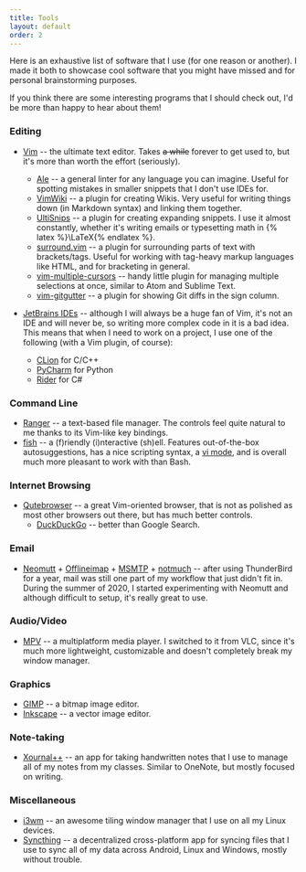 ```yaml
---
title: Tools
layout: default
order: 2
---
```


Here is an exhaustive list of software that I use (for one reason or another).
I made it both to showcase cool software that you might have missed and for personal brainstorming purposes.

If you think there are some interesting programs that I should check out, I'd be more than happy to hear about them!

### Editing
- [Vim](https://www.vim.org/) -- the ultimate text editor. Takes ~~a while~~ forever to get used to, but it's more than worth the effort (seriously).
	- [Ale](https://github.com/dense-analysis/ale) -- a general linter for any language you can imagine. Useful for spotting mistakes in smaller snippets that I don't use IDEs for.
	- [VimWiki](https://github.com/vimwiki/vimwiki) -- a plugin for creating Wikis. Very useful for writing things down (in Markdown syntax) and linking them together.
	- [UltiSnips](https://github.com/sirver/UltiSnips) -- a plugin for creating expanding snippets. I use it almost constantly, whether it's writing emails or typesetting math in {% latex %}\LaTeX{% endlatex %}.
	- [surround.vim](https://github.com/tpope/vim-surround) -- a plugin for surrounding parts of text with brackets/tags. Useful for working with tag-heavy markup languages like HTML, and for bracketing in general.
	- [vim-multiple-cursors](https://github.com/terryma/vim-multiple-cursors) -- handy little plugin for managing multiple selections at once, similar to Atom and Sublime Text.
	- [vim-gitgutter](https://github.com/airblade/vim-gitgutter) -- a plugin for showing Git diffs in the sign column.

- [JetBrains IDEs](https://www.jetbrains.com/) -- although I will always be a huge fan of Vim, it's not an IDE and will never be, so writing more complex code in it is a bad idea. This means that when I need to work on a project, I use one of the following (with a Vim plugin, of course):
	- [CLion](https://www.jetbrains.com/clion/) for C/C++
	- [PyCharm](https://www.jetbrains.com/pycharm/) for Python
	- [Rider](https://www.jetbrains.com/rider/) for C#

### Command Line
- [Ranger](https://wiki.archlinux.org/index.php/Ranger) -- a text-based file manager. The controls feel quite natural to me thanks to its Vim-like key bindings.
- [fish](https://fishshell.com/) -- a (f)riendly (i)nteractive (sh)ell. Features out-of-the-box autosuggestions, has a nice scripting syntax, a [vi mode](https://fishshell.com/docs/current/commands.html#fish_vi_mode), and is overall much more pleasant to work with than Bash.

### Internet Browsing
- [Qutebrowser](https://qutebrowser.org/) -- a great Vim-oriented browser, that is not as polished as most other browsers out there, but has much better controls.
	- [DuckDuckGo](https://duckduckgo.com/) -- better than Google Search.

### Email
- [Neomutt](https://github.com/neomutt/) + [Offlineimap](https://www.offlineimap.org/) + [MSMTP](https://marlam.de/msmtp/) + [notmuch](https://notmuchmail.org/) -- after using ThunderBird for a year, mail was still one part of my workflow that just didn't fit in. During the summer of 2020, I started experimenting with Neomutt and although difficult to setup, it's really great to use.

### Audio/Video
- [MPV](https://mpv.io/) -- a multiplatform media player. I switched to it from VLC, since it's much more lightweight, customizable and doesn't completely break my window manager.

### Graphics
- [GIMP](https://www.gimp.org/) -- a bitmap image editor.
- [Inkscape](https://inkscape.org/) -- a vector image editor.

### Note-taking
- [Xournal++](https://github.com/xournalpp/xournalpp) -- an app for taking handwritten notes that I use to manage all of my notes from my classes. Similar to OneNote, but mostly focused on writing.

### Miscellaneous
- [i3wm](https://i3wm.org/) -- an awesome tiling window manager that I use on all my Linux devices. 
- [Syncthing](https://syncthing.net/) -- a decentralized cross-platform app for syncing files that I use to sync all of my data across Android, Linux and Windows, mostly without trouble.
